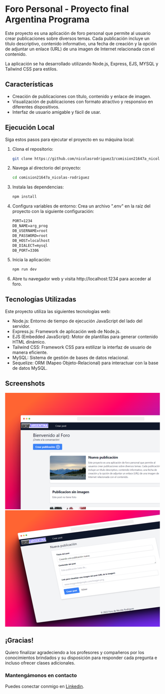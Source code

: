 # Foro Personal - Proyecto final Argentina Programa

Este proyecto es una aplicación de foro personal que permite al usuario crear publicaciones sobre diversos temas. Cada publicación incluye un título descriptivo, contenido informativo, una fecha de creación y la opción de adjuntar un enlace (URL) de una imagen de Internet relacionada con el contenido.

La aplicación se ha desarrollado utilizando Node.js, Express, EJS, MYSQL y Tailwind CSS para estilos.

## Características

- Creación de publicaciones con título, contenido y enlace de imagen.
- Visualización de publicaciones con formato atractivo y responsivo en diferentes dispositivos.
- Interfaz de usuario amigable y fácil de usar.

## Ejecución Local

Siga estos pasos para ejecutar el proyecto en su máquina local:

1. Clona el repositorio:

   ```bash
   git clone https://github.com/nicolasrodriguez3/comision21647a_nicolas-rodriguez.git
   ```

2. Navega al directorio del proyecto:

   ```bash
   cd comision21647a_nicolas-rodriguez
   ```

3. Instala las dependencias:

   ```bash
   npm install
   ```

4. Configura variables de entorno:
   Crea un archivo ".env" en la raíz del proyecto con la siguiente configuración:

   ```env
   PORT=1234
   DB_NAME=arg_prog
   DB_USERNAME=root
   DB_PASSWORD=root
   DB_HOST=localhost
   DB_DIALECT=mysql
   DB_PORT=3306
   ```

5. Inicia la aplicación:

   ```bash
   npm run dev
   ```

6. Abre tu navegador web y visita http://localhost:1234 para acceder al foro.

## Tecnologías Utilizadas

Este proyecto utiliza las siguientes tecnologías web:

- Node.js: Entorno de tiempo de ejecución JavaScript del lado del servidor.
- Express.js: Framework de aplicación web de Node.js.
- EJS (Embedded JavaScript): Motor de plantillas para generar contenido HTML dinámico.
- Tailwind CSS: Framework CSS para estilizar la interfaz de usuario de manera eficiente.
- MySQL: Sistema de gestión de bases de datos relacional.
- Sequelize: ORM (Mapeo Objeto-Relacional) para interactuar con la base de datos MySQL.

## Screenshots

![Captura de pantalla de la pantalla de inicio](/public/screenshot-1.png)
![Captura de pantalla del formulario para crear nuevos post](/public/screenshot-2.png)

## ¡Gracias!

Quiero finalizar agradeciendo a los profesores y compañeros por los conocimientos brindados y su disposición para responder cada pregunta e incluso ofrecer clases adicionales.

### Mantengámonos en contacto

Puedes conectar conmigo en [Linkedin](https://www.linkedin.com/in/nirodriguez/).
